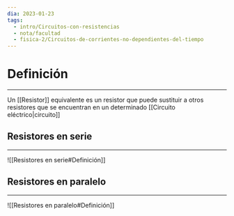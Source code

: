 ```yaml
---
dia: 2023-01-23
tags:
  - intro/Circuitos-con-resistencias
  - nota/facultad
  - fisica-2/Circuitos-de-corrientes-no-dependientes-del-tiempo
---
```

# Definición
---
Un [[Resistor]] equivalente es un resistor que puede sustituir a otros resistores que se encuentran en un determinado [[Circuito eléctrico|circuito]] 

## Resistores en serie
---
![[Resistores en serie#Definición]]

## Resistores en paralelo
---
![[Resistores en paralelo#Definición]]